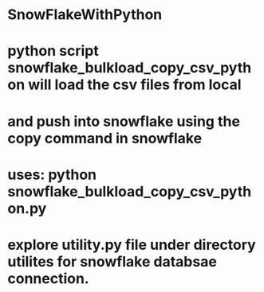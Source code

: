 # SnowFlakeWithPython
# python script snowflake_bulkload_copy_csv_python will load the csv files from local
# and push into snowflake using the copy command in snowflake
# uses: python snowflake_bulkload_copy_csv_python.py
# explore utility.py file under directory utilites for snowflake databsae connection.
